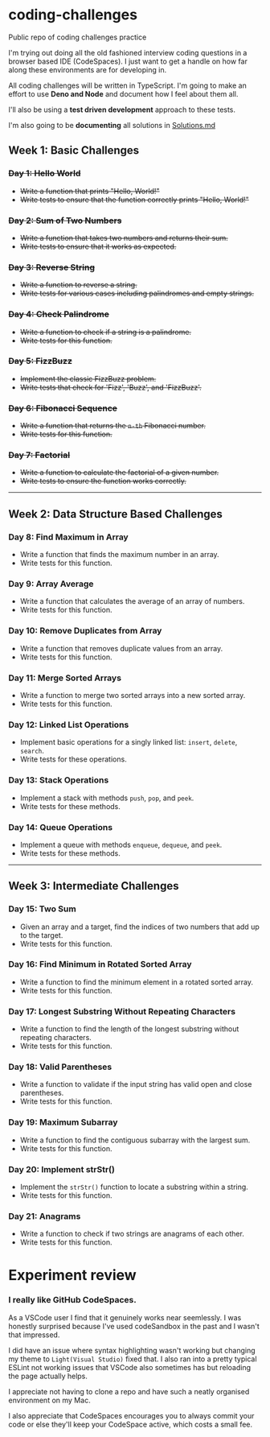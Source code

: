 # coding-challenges
Public repo of coding challenges practice

I'm trying out doing all the old fashioned interview coding questions in a browser based IDE (CodeSpaces). I just want to get a handle on how far along these environments are for developing in. 

All coding challenges will be written in TypeScript. I'm going to make an effort to use **Deno and Node** and document how I feel about them all. 

I'll also be using a **test driven development** approach to these tests. 

I'm also going to be **documenting** all solutions in [Solutions.md](./Solutions.md)

## Week 1: Basic Challenges

### ~~Day 1: Hello World~~
- ~~Write a function that prints "Hello, World!"~~
- ~~Write tests to ensure that the function correctly prints "Hello, World!"~~

### ~~Day 2: Sum of Two Numbers~~
- ~~Write a function that takes two numbers and returns their sum.~~
- ~~Write tests to ensure that it works as expected.~~

### ~~Day 3: Reverse String~~
- ~~Write a function to reverse a string.~~
- ~~Write tests for various cases including palindromes and empty strings.~~

### ~~Day 4: Check Palindrome~~
- ~~Write a function to check if a string is a palindrome.~~
- ~~Write tests for this function.~~

### ~~Day 5: FizzBuzz~~
- ~~Implement the classic FizzBuzz problem.~~
- ~~Write tests that check for 'Fizz', 'Buzz', and 'FizzBuzz'.~~

### ~~Day 6: Fibonacci Sequence~~
- ~~Write a function that returns the `n-th` Fibonacci number.~~
- ~~Write tests for this function.~~

### ~~Day 7: Factorial~~
- ~~Write a function to calculate the factorial of a given number.~~
- ~~Write tests to ensure the function works correctly.~~

---

## Week 2: Data Structure Based Challenges

### Day 8: Find Maximum in Array
- Write a function that finds the maximum number in an array.
- Write tests for this function.

### Day 9: Array Average
- Write a function that calculates the average of an array of numbers.
- Write tests for this function.

### Day 10: Remove Duplicates from Array
- Write a function that removes duplicate values from an array.
- Write tests for this function.

### Day 11: Merge Sorted Arrays
- Write a function to merge two sorted arrays into a new sorted array.
- Write tests for this function.

### Day 12: Linked List Operations
- Implement basic operations for a singly linked list: `insert`, `delete`, `search`.
- Write tests for these operations.

### Day 13: Stack Operations
- Implement a stack with methods `push`, `pop`, and `peek`.
- Write tests for these methods.

### Day 14: Queue Operations
- Implement a queue with methods `enqueue`, `dequeue`, and `peek`.
- Write tests for these methods.

---

## Week 3: Intermediate Challenges

### Day 15: Two Sum
- Given an array and a target, find the indices of two numbers that add up to the target.
- Write tests for this function.

### Day 16: Find Minimum in Rotated Sorted Array
- Write a function to find the minimum element in a rotated sorted array.
- Write tests for this function.

### Day 17: Longest Substring Without Repeating Characters
- Write a function to find the length of the longest substring without repeating characters.
- Write tests for this function.

### Day 18: Valid Parentheses
- Write a function to validate if the input string has valid open and close parentheses.
- Write tests for this function.

### Day 19: Maximum Subarray
- Write a function to find the contiguous subarray with the largest sum.
- Write tests for this function.

### Day 20: Implement strStr()
- Implement the `strStr()` function to locate a substring within a string.
- Write tests for this function.

### Day 21: Anagrams
- Write a function to check if two strings are anagrams of each other.
- Write tests for this function.

# Experiment review 
### I really like GitHub CodeSpaces. 
As a VSCode user I find that it genuinely works near seemlessly. I was honestly surprised because I've used codeSandbox in the past and I wasn't that impressed. 

I did have an issue where syntax highlighting wasn't working but changing my theme to `Light(Visual Studio)` fixed that. I also ran into a pretty typical ESLint not working issues that VSCode also sometimes has but reloading the page actually helps. 

I appreciate not having to clone a repo and have such a neatly organised environment on my Mac. 

I also appreciate that CodeSpaces encourages you to always commit your code or else they'll keep your CodeSpace active, which costs a small fee. 